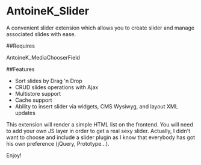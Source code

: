 AntoineK_Slider
===============

A convenient slider extension which allows you to create slider and manage associated slides with ease.

##Requires

AntoineK_MediaChooserField

##Features

* Sort slides by Drag 'n Drop
* CRUD slides operations with Ajax
* Multistore support
* Cache support
* Ability to insert slider via widgets, CMS Wysiwyg, and layout XML updates



This extension will render a simple HTML list on the frontend. You will need to add your own JS layer in order to get a real sexy slider.
Actually, I didn't want to choose and include a slider plugin as I know that everybody has got his own preference (jQuery, Prototype...).

Enjoy!

